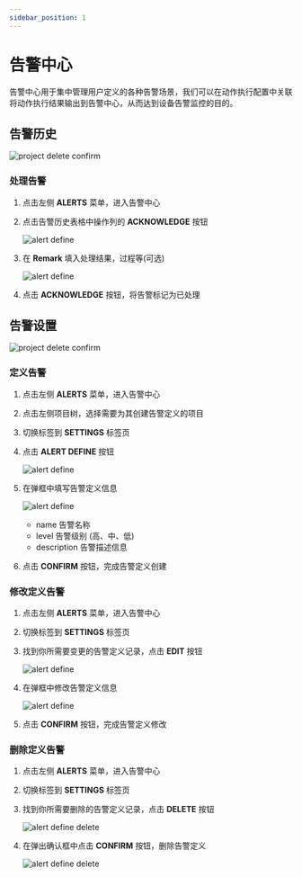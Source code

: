 ```yaml
---
sidebar_position: 1
---
```


# 告警中心

告警中心用于集中管理用户定义的各种告警场景，我们可以在动作执行配置中关联将动作执行结果输出到告警中心，从而达到设备告警监控的目的。

## 告警历史

![project delete confirm](./img/alert-center.png)

### 处理告警

1. 点击左侧 **ALERTS** 菜单，进入告警中心
2. 点击告警历史表格中操作列的 **ACKNOWLEDGE** 按钮

   ![alert define](./img/alert-acknowledge.png)
3. 在 **Remark** 填入处理结果，过程等(可选)

   ![alert define](./img/alert-acknowledge-form.png)
4. 点击 **ACKNOWLEDGE** 按钮，将告警标记为已处理

## 告警设置

![project delete confirm](./img/alert-center.png)

### 定义告警

1. 点击左侧 **ALERTS** 菜单，进入告警中心
2. 点击左侧项目树，选择需要为其创建告警定义的项目
3. 切换标签到 **SETTINGS** 标签页
4. 点击 **ALERT DEFINE** 按钮

   ![alert define](./img/alert-define.png)
5. 在弹框中填写告警定义信息

   ![alert define](./img/alert-define-form.png)
   * name 告警名称
   * level 告警级别 (高、中、低)
   * description 告警描述信息
6. 点击 **CONFIRM** 按钮，完成告警定义创建

### 修改定义告警

1. 点击左侧 **ALERTS** 菜单，进入告警中心
2. 切换标签到 **SETTINGS** 标签页
3. 找到你所需要变更的告警定义记录，点击 **EDIT** 按钮

   ![alert define](./img/alert-define-edit.png)
4. 在弹框中修改告警定义信息

   ![alert define](./img/alert-define-edit-form.png)
5. 点击 **CONFIRM** 按钮，完成告警定义修改


### 删除定义告警

1. 点击左侧 **ALERTS** 菜单，进入告警中心
2. 切换标签到 **SETTINGS** 标签页
3. 找到你所需要删除的告警定义记录，点击 **DELETE** 按钮

   ![alert define delete](./img/alert-define-delete.png)
4. 在弹出确认框中点击 **CONFIRM** 按钮，删除告警定义

   ![alert define delete](./img/alert-define-delete-confirm.png)